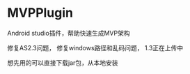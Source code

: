 # MVPPlugin
Android studio插件，帮助快速生成MVP架构

修复AS2.3问题， 修复windows路径和乱码问题， 1.3正在上传中

想先用的可以直接下载jar包，从本地安装

